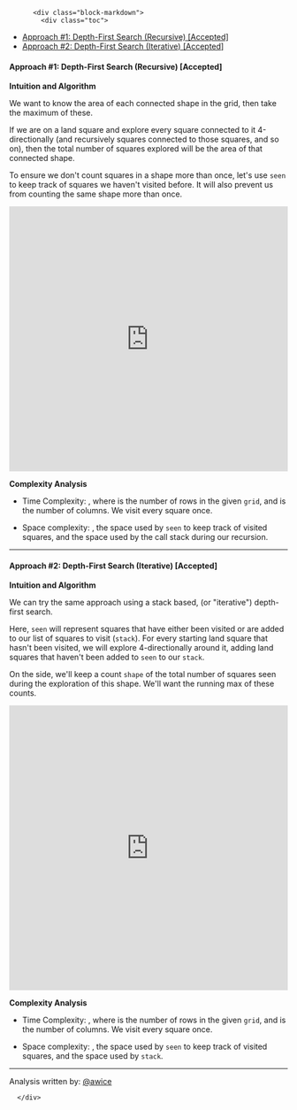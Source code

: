 <div class="article-body">
        
          <div class="block-markdown">
            <div class="toc">
<ul>
<li><a href="#approach-1-depth-first-search-recursive-accepted">Approach #1: Depth-First Search (Recursive) [Accepted]</a></li>
<li><a href="#approach-2-depth-first-search-iterative-accepted">Approach #2: Depth-First Search (Iterative) [Accepted]</a></li>
</ul>
</div>
<h4 id="approach-1-depth-first-search-recursive-accepted">Approach #1: Depth-First Search (Recursive) [Accepted]</h4>
<p><strong>Intuition and Algorithm</strong></p>
<p>We want to know the area of each connected shape in the grid, then take the maximum of these.</p>
<p>If we are on a land square and explore every square connected to it 4-directionally (and recursively squares connected to those squares, and so on), then the total number of squares explored will be the area of that connected shape.</p>
<p>To ensure we don't count squares in a shape more than once, let's use <code>seen</code> to keep track of squares we haven't visited before.  It will also prevent us from counting the same shape more than once.</p>
<iframe src="https://leetcode.com/playground/CQGNqDhr/shared" frameborder="0" name="CQGNqDhr" width="100%" height="479"></iframe>

<p><strong>Complexity Analysis</strong></p>
<ul>
<li>
<p>Time Complexity: <script type="math/tex; mode=display">O(R*C)</script>, where <script type="math/tex; mode=display">R</script> is the number of rows in the given <code>grid</code>, and <script type="math/tex; mode=display">C</script> is the number of columns.  We visit every square once.</p>
</li>
<li>
<p>Space complexity: <script type="math/tex; mode=display">O(R*C)</script>, the space used by <code>seen</code> to keep track of visited squares, and the space used by the call stack during our recursion.</p>
</li>
</ul>
<hr>
<h4 id="approach-2-depth-first-search-iterative-accepted">Approach #2: Depth-First Search (Iterative) [Accepted]</h4>
<p><strong>Intuition and Algorithm</strong></p>
<p>We can try the same approach using a stack based, (or "iterative") depth-first search.</p>
<p>Here, <code>seen</code> will represent squares that have either been visited or are added to our list of squares to visit (<code>stack</code>).  For every starting land square that hasn't been visited, we will explore 4-directionally around it, adding land squares that haven't been added to <code>seen</code> to our <code>stack</code>.</p>
<p>On the side, we'll keep a count <code>shape</code> of the total number of squares seen during the exploration of this shape.  We'll want the running max of these counts.</p>
<iframe src="https://leetcode.com/playground/khZHhSir/shared" frameborder="0" name="khZHhSir" width="100%" height="515"></iframe>

<p><strong>Complexity Analysis</strong></p>
<ul>
<li>
<p>Time Complexity: <script type="math/tex; mode=display">O(R*C)</script>, where <script type="math/tex; mode=display">R</script> is the number of rows in the given <code>grid</code>, and <script type="math/tex; mode=display">C</script> is the number of columns.  We visit every square once.</p>
</li>
<li>
<p>Space complexity: <script type="math/tex; mode=display">O(R*C)</script>, the space used by <code>seen</code> to keep track of visited squares, and the space used by <code>stack</code>.</p>
</li>
</ul>
<hr>
<p>Analysis written by: <a href="https://leetcode.com/awice">@awice</a></p>
          </div>
        
      </div>